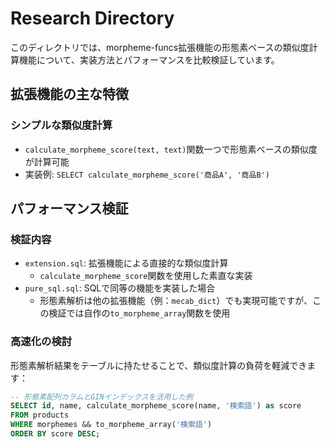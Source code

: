 # Research Directory

このディレクトリでは、morpheme-funcs拡張機能の形態素ベースの類似度計算機能について、実装方法とパフォーマンスを比較検証しています。

## 拡張機能の主な特徴

### シンプルな類似度計算
- `calculate_morpheme_score(text, text)`関数一つで形態素ベースの類似度が計算可能
- 実装例: `SELECT calculate_morpheme_score('商品A', '商品B')`

## パフォーマンス検証

### 検証内容
- `extension.sql`: 拡張機能による直接的な類似度計算
  - `calculate_morpheme_score`関数を使用した素直な実装
- `pure_sql.sql`: SQLで同等の機能を実装した場合
  - 形態素解析は他の拡張機能（例：`mecab_dict`）でも実現可能ですが、この検証では自作の`to_morpheme_array`関数を使用

### 高速化の検討
形態素解析結果をテーブルに持たせることで、類似度計算の負荷を軽減できます：
```sql
-- 形態素配列カラムとGINインデックスを活用した例
SELECT id, name, calculate_morpheme_score(name, '検索語') as score
FROM products
WHERE morphemes && to_morpheme_array('検索語')
ORDER BY score DESC;